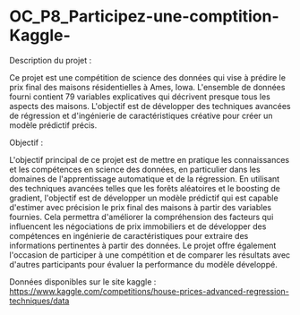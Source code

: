 # OC_P8_Participez-une-comptition-Kaggle-

Description du projet :

Ce projet est une compétition de science des données qui vise à prédire le prix final des maisons résidentielles à Ames, Iowa. L'ensemble de données fourni contient 79 variables explicatives qui décrivent presque tous les aspects des maisons. L'objectif est de développer des techniques avancées de régression et d'ingénierie de caractéristiques créative pour créer un modèle prédictif précis.

Objectif :

L'objectif principal de ce projet est de mettre en pratique les connaissances et les compétences en science des données, en particulier dans les domaines de l'apprentissage automatique et de la régression. En utilisant des techniques avancées telles que les forêts aléatoires et le boosting de gradient, l'objectif est de développer un modèle prédictif qui est capable d'estimer avec précision le prix final des maisons à partir des variables fournies. Cela permettra d'améliorer la compréhension des facteurs qui influencent les négociations de prix immobiliers et de développer des compétences en ingénierie de caractéristiques pour extraire des informations pertinentes à partir des données. Le projet offre également l'occasion de participer à une compétition et de comparer les résultats avec d'autres participants pour évaluer la performance du modèle développé.

Données disponibles sur le site kaggle : https://www.kaggle.com/competitions/house-prices-advanced-regression-techniques/data
